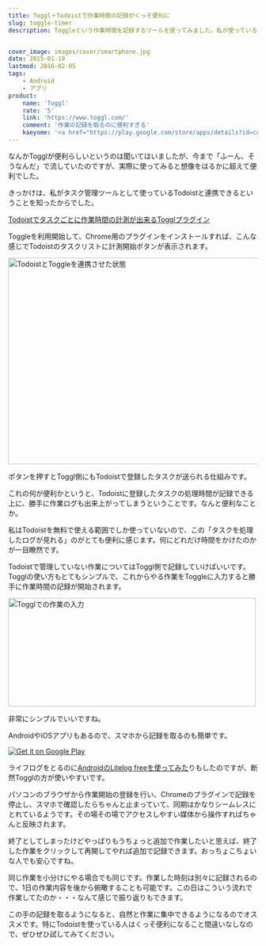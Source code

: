 ```yaml
---
title: Toggl＋Todoistで作業時間の記録がくっそ便利に
slug: toggle-timer
description: Toggleという作業時間を記録するツールを使ってみました。私が使っているタスク管理ツールであるTodoistと連携ができるのがミソで、「Todoistでタスク管理しているけど、処理したタスクのログを見たい」という人にピッタリだと思います。


cover_image: images/cover/smartphone.jpg
date: 2015-01-19
lastmod: 2016-02-05
tags: 
    - Android
    - アプリ
product:
    name: 'Toggl'
    rate: '5'
    link: 'https://www.toggl.com/'
    comment: '作業の記録を取るのに便利すぎる'
    kaeyome: '<a href="https://play.google.com/store/apps/details?id=com.toggl.timer"><img alt="Get it on Google Play" src="https://play.google.com/intl/en_us/badges/images/generic/en-play-badge.png" /></a>'
---
```


なんかTogglが便利らしいというのは聞いてはいましたが、今まで「ふーん、そうなんだ」で流していたのですが、実際に使ってみると想像をはるかに超えて便利でした。

きっかけは、私がタスク管理ツールとして使っているTodoistと連携できるということを知ったからでした。

<a href="http://blog.todoist.com/ja/2015/01/16/todoist%E3%81%A7%E3%82%BF%E3%82%B9%E3%82%AF%E3%81%94%E3%81%A8%E3%81%AB%E4%BD%9C%E6%A5%AD%E6%99%82%E9%96%93%E3%81%AE%E8%A8%88%E6%B8%AC%E3%81%8C%E5%87%BA%E6%9D%A5%E3%82%8Btoggl%E3%83%97%E3%83%A9/" rel="nofollow">Todoistでタスクごとに作業時間の計測が出来るTogglプラグイン</a>

Toggleを利用開始して、Chrome用のプラグインをインストールすれば、こんな感じでTodoistのタスクリストに計測開始ボタンが表示されます。

<img src="https://wantit.gcreate.jp/wp-content/uploads/2015/01/2dfe896e2b42a45127680f91797c1866.jpg" alt="TodoistとToggleを連携させた状態" title="TodoistとToggleを連携させた状態.jpg" width="546" height="417" />

ボタンを押すとToggl側にもTodoistで登録したタスクが送られる仕組みです。

これの何が便利かというと、Todoistに登録したタスクの処理時間が記録できる上に、勝手に作業ログも出来上がってしまうということです。なんと便利なことか。

私はTodoistを無料で使える範囲でしか使っていないので、この「タスクを処理したログが見れる」のがとても便利に感じます。何にどれだけ時間をかけたのかが一目瞭然です。

Todoistで管理していない作業についてはToggl側で記録していけばいいです。Togglの使い方もとてもシンプルで、これからやる作業をToggleに入力すると勝手に作業時間の記録が開始されます。

<img src="https://wantit.gcreate.jp/wp-content/uploads/2015/01/0cc91ac86f149ab514731d416d419e35.jpg" alt="Togglでの作業の入力" title="Togglでの作業の入力.jpg" width="500" height="219" />

非常にシンプルでいいですね。

AndroidやiOSアプリもあるので、スマホから記録を取るのも簡単です。

<a href="https://play.google.com/store/apps/details?id=com.toggl.timer" rel="nofollow"><img alt="Get it on Google Play" src="https://play.google.com/intl/en_us/badges/images/generic/en-play-badge.png" /></a>

ライフログをとるのに<a href="https://wantit.gcreate.jp/litelogfree/">AndroidのLitelog freeを使ってみた</a>りもしたのですが、断然Togglの方が使いやすいです。

パソコンのブラウザから作業開始の登録を行い、Chromeのプラグインで記録を停止し、スマホで確認したらちゃんと止まっていて、同期はかなりシームレスにとれているようです。その場その場でアクセスしやすい媒体から操作すればちゃんと反映されます。

終了としてしまったけどやっぱりもうちょっと追加で作業したいと思えば、終了した作業をクリックして再開してやれば追加で記録できます。おっちょこちょいな人でも安心ですね。

同じ作業を小分けにやる場合でも同じです。作業した時刻は別々に記録されるので、1日の作業内容を後から俯瞰することも可能です。この日はこういう流れで作業してたのか・・・なんて感じで振り返りもできます。

この手の記録を取るようになると、自然と作業に集中できるようになるのでオススメです。特にTodoistを使っている人はくっそ便利になること間違いなしなので、ぜひぜひ試してみてください。


  